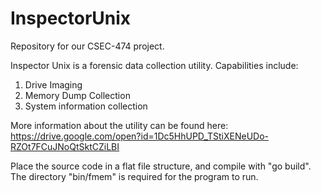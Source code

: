 # InspectorUnix
Repository for our CSEC-474 project. 

Inspector Unix is a forensic data collection utility. Capabilities include:
  1. Drive Imaging
  2. Memory Dump Collection
  3. System information collection
  
More information about the utility can be found here: 
  https://drive.google.com/open?id=1Dc5HhUPD_TStiXENeUDo-RZOt7FCuJNoQtSktCZiLBI
  
Place the source code in a flat file structure, and compile with "go build". The directory "bin/fmem" is required for the program to run. 
